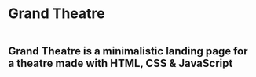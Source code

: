 # Grand Theatre
<img src="">

## Grand Theatre is a minimalistic landing page for a theatre made with HTML, CSS & JavaScript